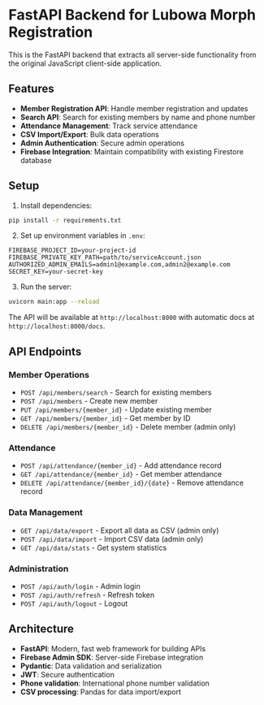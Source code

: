 # FastAPI Backend for Lubowa Morph Registration

This is the FastAPI backend that extracts all server-side functionality from the original JavaScript client-side application.

## Features

- **Member Registration API**: Handle member registration and updates
- **Search API**: Search for existing members by name and phone number
- **Attendance Management**: Track service attendance
- **CSV Import/Export**: Bulk data operations
- **Admin Authentication**: Secure admin operations
- **Firebase Integration**: Maintain compatibility with existing Firestore database

## Setup

1. Install dependencies:
```bash
pip install -r requirements.txt
```

2. Set up environment variables in `.env`:
```
FIREBASE_PROJECT_ID=your-project-id
FIREBASE_PRIVATE_KEY_PATH=path/to/serviceAccount.json
AUTHORIZED_ADMIN_EMAILS=admin1@example.com,admin2@example.com
SECRET_KEY=your-secret-key
```

3. Run the server:
```bash
uvicorn main:app --reload
```

The API will be available at `http://localhost:8000` with automatic docs at `http://localhost:8000/docs`.

## API Endpoints

### Member Operations
- `POST /api/members/search` - Search for existing members
- `POST /api/members` - Create new member
- `PUT /api/members/{member_id}` - Update existing member
- `GET /api/members/{member_id}` - Get member by ID
- `DELETE /api/members/{member_id}` - Delete member (admin only)

### Attendance
- `POST /api/attendance/{member_id}` - Add attendance record
- `GET /api/attendance/{member_id}` - Get member attendance
- `DELETE /api/attendance/{member_id}/{date}` - Remove attendance record

### Data Management
- `GET /api/data/export` - Export all data as CSV (admin only)
- `POST /api/data/import` - Import CSV data (admin only)
- `GET /api/data/stats` - Get system statistics

### Administration
- `POST /api/auth/login` - Admin login
- `POST /api/auth/refresh` - Refresh token
- `POST /api/auth/logout` - Logout

## Architecture

- **FastAPI**: Modern, fast web framework for building APIs
- **Firebase Admin SDK**: Server-side Firebase integration
- **Pydantic**: Data validation and serialization
- **JWT**: Secure authentication
- **Phone validation**: International phone number validation
- **CSV processing**: Pandas for data import/export
